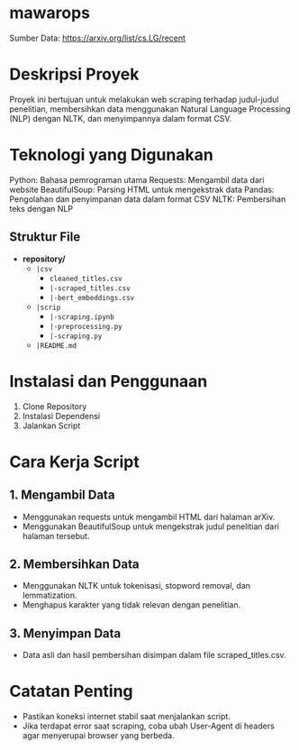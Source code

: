 # mawarops

Sumber Data:
https://arxiv.org/list/cs.LG/recent

# Deskripsi Proyek
Proyek ini bertujuan untuk melakukan web scraping terhadap judul-judul penelitian, membersihkan data menggunakan Natural Language Processing (NLP) dengan NLTK, dan menyimpannya dalam format CSV.

# Teknologi yang Digunakan
Python: Bahasa pemrograman utama
Requests: Mengambil data dari website
BeautifulSoup: Parsing HTML untuk mengekstrak data
Pandas: Pengolahan dan penyimpanan data dalam format CSV
NLTK: Pembersihan teks dengan NLP

## Struktur File
- **repository/**
  - `|csv`  
    - `cleaned_titles.csv`
    - `|-scraped_titles.csv`
    - `|-bert_embeddings.csv`
  - `|scrip`
    - `|-scraping.ipynb` 
    - `|-preprocessing.py`
    - `|-scraping.py`
  - `|README.md` 


# Instalasi dan Penggunaan
1. Clone Repository
2. Instalasi Dependensi
3. Jalankan Script

# Cara Kerja Script
## 1. Mengambil Data
- Menggunakan requests untuk mengambil HTML dari halaman arXiv.
- Menggunakan BeautifulSoup untuk mengekstrak judul penelitian dari halaman tersebut.
## 2. Membersihkan Data
- Menggunakan NLTK untuk tokenisasi, stopword removal, dan lemmatization.
- Menghapus karakter yang tidak relevan dengan penelitian.
## 3. Menyimpan Data
- Data asli dan hasil pembersihan disimpan dalam file scraped_titles.csv.

# Catatan Penting
- Pastikan koneksi internet stabil saat menjalankan script.
- Jika terdapat error saat scraping, coba ubah User-Agent di headers agar menyerupai browser yang berbeda.
